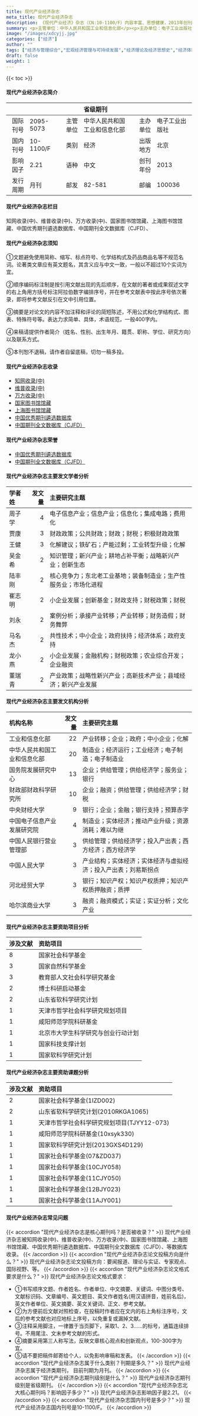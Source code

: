 ```yaml
---
title: 现代产业经济杂志
meta_title: 现代产业经济杂志
description: 《现代产业经济》杂志（CN:10-1100/F）内容丰富、思想健康，2013年创刊，目前以月刊形式发行，刊物对外积极扩大宣传，致力于提高杂志质量与影响。 《现代产业经济》现已更名为《产业经济评论》。
summary: <p>主管单位：中华人民共和国工业和信息化部</p><p>主办单位：电子工业出版社</p><p>发行级别：省级期刊</p><p>发行周期：月刊</p>
image: "/images/xdcyjj.jpg"
categories: ["经济"]
author: ""
tags: ["经济与管理综合","宏观经济管理与可持续发展","经济理论及经济思想史","经济体制改革","经济统计","农业经济","工业经济","交通运输经济","企业经济","旅游","文化经济","信息经济与邮政经济","服务业经济","贸易经济","财政与税收","金融","证券","保险","投资","会计","审计","市场研究与信息","管理学","领导学与决策学","科学研究管理",]
draft: false
weight: 1
---
```


{{< toc >}}

#### 现代产业经济杂志简介
|               |                               |               | 省级期刊        |               |                           |
| ------------: | :---------------------------- | ------------: | :---------------------------- | ------------: | :------------------------ |
| 国际刊号      | 2095-5073   | 主管单位      | 中华人民共和国工业和信息化部     | 主办单位      | 电子工业出版社     |
| 国内刊号      | 10-1100/F        | 类别          | 经济       | 出版地方      | 北京           |
| 影响因子      | 2.21        | 语种          | 中文             | 创刊年份      | 2013    |
| 发行周期      | 月刊    | 邮发          | 82-581              | 邮编          | 100036      |

#### 现代产业经济杂志栏目
<span>知网收录(中)</span>、<span>维普收录(中)</span>、<span>万方收录(中)</span>、<span>国家图书馆馆藏</span>、<span>上海图书馆馆藏</span>、<span>中国优秀期刊遴选数据库</span>、<span>中国期刊全文数据库（CJFD）</span>、

#### 现代产业经济杂志须知
<p><p>
	①文题避免使用简称、缩写、标点符号、化学结构式及药品商品名等不规范名词。论著类文章应有英文题名，其含义应与中文一致，一般以不超过10个实词为宜。
</p><p>
	②顺序编码标注制是按引用文献出现的先后顺序，在文献的著者或成果叙述文字的右上角用方括号标注阿拉伯数字编排序号，并在参考文献表中按此序号依次著录，即将参考文献反引在文中引用位置。
</p><p>
	③摘要是对论文的内容不加注释和评论的简短陈述，不用公式和化学结构式、图表、特殊符号等。表达力求简单、具体，术语规范，一般400字内。
</p><p>
	④来稿请提供作者简介（姓名、性别、出生年月、籍贯、职称、学位、研究方向）以及联系方式。
</p><p>
	⑤本刊恕不退稿，请作者自留底稿，切勿一稿多投。
</p></p>


#### 现代产业经济杂志收录
<ul>
    <li class="inline-block">
        <a class="bg-theme-light hover:bg-primary dark:bg-darkmode-theme-light dark:hover:bg-darkmode-primary dark:hover:text-dark m-1 block rounded px-3 py-1 hover:text-white" href="#现代产业经济杂志收录">
        知网收录(中)
        </a>
    </li>
    <li class="inline-block">
        <a class="bg-theme-light hover:bg-primary dark:bg-darkmode-theme-light dark:hover:bg-darkmode-primary dark:hover:text-dark m-1 block rounded px-3 py-1 hover:text-white" href="#现代产业经济杂志收录">
        维普收录(中)
        </a>
    </li>
    <li class="inline-block">
        <a class="bg-theme-light hover:bg-primary dark:bg-darkmode-theme-light dark:hover:bg-darkmode-primary dark:hover:text-dark m-1 block rounded px-3 py-1 hover:text-white" href="#现代产业经济杂志收录">
        万方收录(中)
        </a>
    </li>
    <li class="inline-block">
        <a class="bg-theme-light hover:bg-primary dark:bg-darkmode-theme-light dark:hover:bg-darkmode-primary dark:hover:text-dark m-1 block rounded px-3 py-1 hover:text-white" href="#现代产业经济杂志收录">
        国家图书馆馆藏
        </a>
    </li>
    <li class="inline-block">
        <a class="bg-theme-light hover:bg-primary dark:bg-darkmode-theme-light dark:hover:bg-darkmode-primary dark:hover:text-dark m-1 block rounded px-3 py-1 hover:text-white" href="#现代产业经济杂志收录">
        上海图书馆馆藏
        </a>
    </li>
    <li class="inline-block">
        <a class="bg-theme-light hover:bg-primary dark:bg-darkmode-theme-light dark:hover:bg-darkmode-primary dark:hover:text-dark m-1 block rounded px-3 py-1 hover:text-white" href="#现代产业经济杂志收录">
        中国优秀期刊遴选数据库
        </a>
    </li>
    <li class="inline-block">
        <a class="bg-theme-light hover:bg-primary dark:bg-darkmode-theme-light dark:hover:bg-darkmode-primary dark:hover:text-dark m-1 block rounded px-3 py-1 hover:text-white" href="#现代产业经济杂志收录">
        中国期刊全文数据库（CJFD）
        </a>
    </li>
</ul>



#### 现代产业经济杂志荣誉
<ul>
    <li class="inline-block">
        <a class="bg-theme-light hover:bg-primary dark:bg-darkmode-theme-light dark:hover:bg-darkmode-primary dark:hover:text-dark m-1 block rounded px-3 py-1 hover:text-white" href="#现代产业经济杂志荣誉">
        中国优秀期刊遴选数据库
        </a>
    </li>
    <li class="inline-block">
        <a class="bg-theme-light hover:bg-primary dark:bg-darkmode-theme-light dark:hover:bg-darkmode-primary dark:hover:text-dark m-1 block rounded px-3 py-1 hover:text-white" href="#现代产业经济杂志荣誉">
        中国期刊全文数据库（CJFD）
        </a>
    </li>
</ul>





#### 现代产业经济杂志主要发文学者分析
| 学者姓                | 发文量                | 主要研究主题          |
| :------------         | --------------------: | :-------------------- |
| 周子学   | 4     | 电子信息产业；信息产业；信息化；集成电路；费用化 |
| 贾康   | 3     | 财政政策；公共财政；财政；财税；积极财政政策 |
| 王健   | 3     | 化解建议；铁矿石；产能过剩；工业转型升级；化解 |
| 吴金希   | 2     | 知识管理；新兴产业；耕地占补平衡；战略新兴产业；创新生态 |
| 陆丰刚   | 2     | 核心竞争力；东北老工业基地；装备制造业；生产性服务业；市场化进程 |
| 崔志明   | 2     | 小企业发展；创新基金；财政支持；财税政策；财税 |
| 刘永   | 2     | 案例分析；承接产业转移；产业转移；财务造假；财务舞弊 |
| 马名杰   | 2     | 共性技术；中小企业；政府扶持；经济体系；政府支持 |
| 龙小燕   | 2     | 小企业发展；金融机构；财税政策；农业综合开发；企业融资 |
| 董瑞青   | 2     | 产业政策；战略性新兴产业；高新技术产业；县域经济；新兴产业发展 |




#### 现代产业经济杂志主要发文机构分析
| 机构名称              | 发文量                | 主要研究主题          |
| :------------         | --------------------: | :-------------------- |
| 工业和信息化部   | 22     | 产业转移；企业；政府；中小企业；化解 |
| 中华人民共和国工业和信息化部   | 20     | 制造业；经济运行；工业经济；电子制造；电子制造业 |
| 国务院发展研究中心   | 13     | 企业；供给管理；供给经济学；服务业；银行 |
| 财政部财政科学研究所   | 10     | 企业；融资；供给管理；供给经济学；财税 |
| 中央财经大学   | 9     | 银行；企业；金融；银行支持；预算赤字 |
| 中国电子信息产业发展研究院   | 4     | 制造业；实体经济；推动产业升级；资源消耗；难以为继 |
| 中国人民银行营业管理部   | 3     | 供给管理；供给经济学；投入产出表；西方经济；西方经济学 |
| 中国人民大学   | 3     | 产业结构；实体经济；实体经济与虚拟经济；投入产出表；刘易斯拐点 |
| 河北经贸大学   | 3     | 银行；知识产权；知识产权质押；知识产权质押融资；质押 |
| 哈尔滨商业大学   | 3     | 融资；融资模式；实证；实证分析；文化产业 |




#### 现代产业经济杂志主要资助项目分析
| 涉及文献              | 资助项目              |
| :------------         | :-------------------- |
| 8   | 国家社会科学基金   |
| 3   | 国家自然科学基金   |
| 3   | 教育部人文社会科学研究基金   |
| 2   | 博士科研启动基金   |
| 2   | 山东省软科学研究计划   |
| 1   | 天津市哲学社会科学研究规划项目   |
| 1   | 咸阳师范学院科研基金   |
| 1   | 北京市大学生科学研究与创业行动计划   |
| 1   | 国家科技支撑计划   |
| 1   | 国家软科学研究计划   |




#### 现代产业经济杂志主要资助课题分析
| 涉及文献              | 资助项目              |
| :------------         | :-------------------- |
| 2   | 国家社会科学基金(1IZD002)   |
| 2   | 山东省软科学研究计划(2010RKGA1065)   |
| 1   | 天津市哲学社会科学研究规划项目(TJYY12-073)   |
| 1   | 咸阳师范学院科研基金(10xsyk330)   |
| 1   | 国家软科学研究计划(2013GXS4D129)   |
| 1   | 国家社会科学基金(07&ZD037)   |
| 1   | 国家社会科学基金(10CJY058)   |
| 1   | 国家社会科学基金(11CJY050)   |
| 1   | 国家社会科学基金(12BJY023)   |
| 1   | 国家社会科学基金(11AJY001)   |



#### 现代产业经济杂志常见问题
{{< accordion "现代产业经济杂志是核心期刊吗？是否被收录？" >}}
现代产业经济杂志被知网收录(中)、维普收录(中)、万方收录(中)、国家图书馆馆藏、上海图书馆馆藏、中国优秀期刊遴选数据库、中国期刊全文数据库（CJFD）、等数据库收录。
{{< /accordion >}}
{{< accordion "现代产业经济杂志论文投稿方向是什么？" >}}
现代产业经济杂志论文投稿方向：要闻报道、理论与实证、专家观点、国际视野、等。
{{< /accordion >}}
{{< accordion "现代产业经济杂志论文格式要求是什么？" >}}
现代产业经济杂志论文格式要求：
- ①书写顺序文题、作者姓名、作者单位、中文摘要、关键词、中图分类号、文献标识码、文章编号、英文题目、英文作者姓名(用汉语拼音，姓前名后)，英文作者单位、英文摘要、英文关键词、正文、参考文献。
- ②为方便前后文献对照检查，在投稿时作者应在文内的右上角标注序号，文后的参考文献也对应地标上序号，以免重复或漏掉文献。
- ③注释采用脚注，一律置于当页脚下，采取1、2、3……的标号，通篇连续排号。不用尾注、文末参考文献的形式。
- ④摘要采用第三人称写法，反映文章核心观点和创新观点，100-300字为宜。
- ⑤请不要把稿件邮寄给个人，以免影响审稿和发表。
{{< /accordion >}}
{{< accordion "现代产业经济杂志属于什么类别？刊期是多久？" >}}
现代产业经济杂志属于经济类期刊， 目前刊期为月刊。
{{< /accordion >}}
{{< accordion "现代产业经济杂志期刊级别是什么？" >}}
现代产业经济杂志期刊级别是省级期刊。
{{< /accordion >}}
{{< accordion "现代产业经济杂志北大核心期刊吗？影响因子多少？" >}}
现代产业经济杂志影响因子是2.21。
{{< /accordion >}}
{{< accordion "现代产业经济杂志国内刊号是多少？" >}}
现代产业经济杂志国内刊号是10-1100/F。
{{< /accordion >}}
